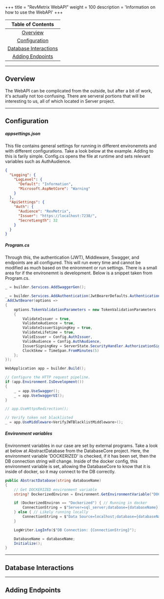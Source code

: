 +++
title = "RevMetrix WebAPI"
weight = 100
description = 'Information on how to use the WebAPI'
+++

| Table of Contents |
|:--:|
| [Overview](#overview) |
| [Configuration](#configuration) |
| [Database Interactions](#database-interactions) |
| [Adding Endpoints](#adding-endpoints) |

---
## Overview
The WebAPI can be complicated from the outside, but after a bit of work, it's actually not too confusing. There are serveral portions that will be interesting to us, all of which located in Server project.

---
## Configuration

##### appsettings.json
This file contains general settings for running in different environemnts and with different configurations. Take a look below at the example. Adding to this is farily simple. Config.cs opens the file at runtime and sets relevant variables such as AuthAudience.
```JSON
{
  "Logging": {
    "LogLevel": {
      "Default": "Information",
      "Microsoft.AspNetCore": "Warning"
    }
  },
  "ApiSettings": {
    "Auth": {
      "Audience": "RevMetrix",
      "Issuer": "https://localhost:7238/",
      "SecretLength": 32
    }
  }
}
```


##### Program.cs
Through this, the authentication (JWT), Middleware, Swagger, and endpoints are all configured. This will run every time and cannot be modified as much based on the enironment or run settings. There is a small area for if the environemnt is development. Below is a snippet taken from Program.cs.
```C#
_ = builder.Services.AddSwaggerGen();

_ = builder.Services.AddAuthentication(JwtBearerDefaults.AuthenticationScheme)
.AddJwtBearer(options =>
{
    options.TokenValidationParameters = new TokenValidationParameters
    {
        ValidateIssuer = true,
        ValidateAudience = true,
        ValidateIssuerSigningKey = true,
        ValidateLifetime = true,
        ValidIssuer = Config.AuthIssuer,
        ValidAudience = Config.AuthAudience,
        IssuerSigningKey = ServerState.SecurityHandler.AuthorizationSigningTokenKey,
        ClockSkew = TimeSpan.FromMinutes(5)
    };
});

WebApplication app = builder.Build();

// Configure the HTTP request pipeline.
if (app.Environment.IsDevelopment())
{
    _ = app.UseSwagger();
    _ = app.UseSwaggerUI();
}

// app.UseHttpsRedirection();

// Verify token not blacklisted
_ = app.UseMiddleware<VerifyJWTBlacklistMiddleware>();
```

##### Environment variables
Environment variables in our case are set by external programs. Take a look at below at AbstractDatabase from the DatabaseCore project. Here, the environment variable 'DOCKERIZED' is checked, if it has been set, then the DB connection string will change. Inside of the docker config, this environment variable is set, allowing the DatabaseCore to know that it is inside of docker, so it may connect to the DB correctly.
```C#
public AbstractDatabase(string databaseName)
{
    // Get DOCKERIZED environment variable
    string? DockerizedEnviron = Environment.GetEnvironmentVariable("DOCKERIZED");

    if (DockerizedEnviron == "Dockerized") { // Running in docker
        ConnectionString = $"Server=sql_server;database={databaseName};User Id=SA;Password=BigPass@Word!;TrustServerCertificate=True;";
    } else { // Likely running locally
        ConnectionString = $"Data Source=localhost;database={databaseName};Integrated Security=True;TrustServerCertificate=True;";
    }

    LogWriter.LogInfo($"DB Connection: {ConnectionString}");

    DatabaseName = databaseName;
    Initialize();
}
```

---
## Database Interactions


---
## Adding Endpoints
